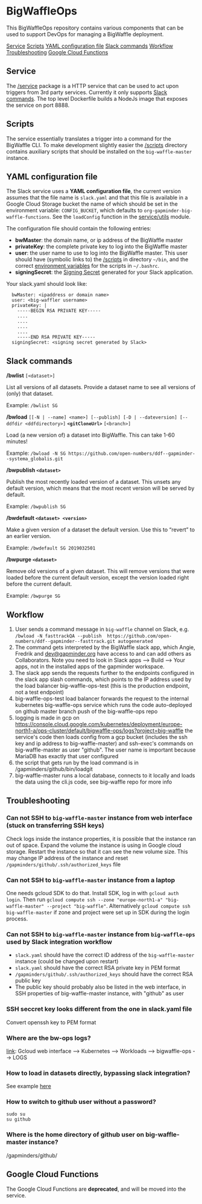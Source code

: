 # BigWaffleOps

This BigWaffleOps repository contains various components that can be used to support DevOps for managing a BigWaffle deployment.

[Service](#service)
[Scripts](#scripts)
[YAML configuration file](#yaml-configuration-file)
[Slack commands](#slack-commands)
[Workflow](#workflow)
[Troubleshooting](#troubleshooting)
[Google Cloud Functions](#coogle-cloud-functions)

## Service

The [/service](/service) package is a HTTP service that can be used to act upon triggers from 3rd party services. Currently it only supports [Slack commands](https://api.slack.com/slash-commands). The top level Dockerfile builds a NodeJs image that exposes the service on port 8888.

## Scripts

The service essentially translates a trigger into a command for the BigWaffle CLI. To make development slightly easier the [/scripts](/scripts) directory contains auxiliary scripts that should be installed on the `big-waffle-master` instance.

## YAML configuration file

The Slack service uses a **YAML configuration file**, the current version assumes that the file name is `slack.yaml` and that this file is available in a Google Cloud Storage bucket the name of which should be set in the environment variable: `CONFIG_BUCKET`, which defaults to `org-gapminder-big-waffle-functions`.
See the `loadConfig` function in the [service/utils](/service/utils.js) module.

The configuration file should contain the following entries: 
- **bwMaster**: the domain name, or ip address of the BigWaffle master
- **privateKey**: the complete private key to log into the BigWaffle master
- **user**: the user name to use to log into the BigWaffle master. This user should have (symbolic links to) the [/scripts](/scripts) in directory ```~/bin```, and the correct [environment variables](big-waffle-env.sh) for the scripts in ```~/.bashrc```.
- **signingSecret**: the [Signing Secret](https://api.slack.com/docs/verifying-requests-from-slack) generated for your Slack application.

Your slack.yaml should look like:

      bwMaster: <ipaddress or domain name>
      user: <big-waffler username>
      privateKey: |
        -----BEGIN RSA PRIVATE KEY-----
        ....
        ....
        ....
        ....
        -----END RSA PRIVATE KEY-----
      signingSecret: <signing secret generated by Slack>

## Slack commands

**/bwlist** ```[<dataset>]```

List all versions of all datasets. Provide a dataset name to see all versions of (only) that dataset.

Example: `/bwlist SG`


**/bwload** ```[[-N | --name] <name>] [--publish] [-D | --dateversion] [--ddfdir <ddfdirectory>]``` **```<gitCloneUrl>```** ```[<branch>]```

Load (a new version of) a dataset into BigWaffle. This can take 1-60 minutes!

Example:  `/bwload -N SG https://github.com/open-numbers/ddf--gapminder--systema_globalis.git`


**/bwpublish ```<dataset>```**

Publish the most recently loaded version of a dataset. This unsets any default version, which means that the most recent version will be served by default.

Example: `/bwpublish SG`


**/bwdefault ```<dataset> <version>```**

Make a given version of a dataset the default version. Use this to “revert” to an earlier version.

Example: `/bwdefault SG 2019032501`


**/bwpurge ```<dataset>```**

Remove old versions of a given dataset. This will remove versions that were loaded before the current default version, except the version loaded right before the current default.

Example: `/bwpurge SG`

## Workflow

1. User sends a command message in `big-waffle` channel on Slack, e.g. `/bwload -N fasttrackQA --publish  https://github.com/open-numbers/ddf--gapminder--fasttrack.git autogenerated`
2. The command gets interpreted by the BigWaffle slack app, which Angie, Fredrik and dev@gapminder.org have access to and can add others as Collaborators. Note you need to look in Slack apps --> Build --> Your apps, not in the installed apps of the gapminder workspace.
3. The slack app sends the requests further to the endpoints configured in the slack app slash commands, which points to the IP address used by the load balancer big-waffle-ops-test (this is the production endpoint, not a test endpoint)
4. big-waffle-ops-test load balancer forwards the request to the internal kubernetes big-waffle-ops service which runs the code auto-deployed on github master branch push of the big-waffle-ops repo
5. logging is made in gcp on https://console.cloud.google.com/kubernetes/deployment/europe-north1-a/ops-cluster/default/bigwaffle-ops/logs?project=big-waffle
the service's code then loads config from a gcp bucket (includes the ssh key and ip address to big-waffle-master) and ssh-exec's commands on big-waffle-master as user "github". The user name is important because MariaDB has exactly that user configured
6. the script that gets run by the load command is in /gapminders/github/bin/loadgit
7. big-waffle-master runs a local database, connects to it locally and loads the data using the cli.js code, see big-waffle repo for more info

## Troubleshooting

### Can not SSH to `big-waffle-master` instance from web interface (stuck on transferring SSH keys)
Check logs inside the instance properties, it is possible that the instance ran out of space. 
Expand the volume the instance is using in Google cloud storage. 
Restart the instance so that it can see the new volume size. This may change IP address of the instance and reset `/gapminders/github/.ssh/authorized_keys` file 

### Can not SSH to `big-waffle-master` instance from a laptop
One needs gcloud SDK to do that. Install SDK, log in with `gcloud auth login`. 
Then run `gcloud compute ssh --zone "europe-north1-a" "big-waffle-master" --project "big-waffle"`. 
Alternatively `gcloud compute ssh big-waffle-master` if zone and project were set up in SDK during the login process.  

### Can not SSH to `big-waffle-master` instance from `big-waffle-ops` used by Slack integration workflow
- `slack.yaml` should have the correct ID address of the `big-waffle-master` instance (could be changed upon restart)
- `slack.yaml` should have the correct RSA private key in PEM format
- `/gapminders/github/.ssh/authorized_keys` should have the correct RSA public key
- The public key should probably also be listed in the web interface, in SSH properties of big-waffle-master instance, with "github" as user

### SSH seccret key looks different from the one in slack.yaml file
Convert openssh key to PEM format

### Where are the bw-ops logs?
[link](https://console.cloud.google.com/kubernetes/deployment/europe-north1-a/ops-cluster/default/bigwaffle-ops/logs?project=big-waffle): Gcloud web interface --> Kubernetes --> Workloads --> bigwaffle-ops --> LOGS

### How to load in datasets directly, bypassing slack integration?
See example [here](https://github.com/Gapminder/big-waffle/blob/production/README.md#usage)

### How to switch to github user without a password?
```
sudo su
su github
```

### Where is the home directory of github user on big-waffle-master instance?
/gapminders/github/

## Google Cloud Functions

The Google Cloud Functions are **deprecated**, and will be moved into the service. 
